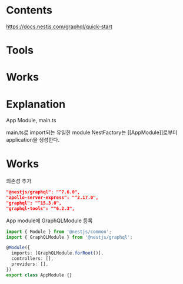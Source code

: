 
# Contents
https://docs.nestjs.com/graphql/quick-start
# Tools

# Works

# Explanation

App Module, main.ts

main.ts로 import되는 유일한 module
NestFactory는 [[AppModule]]로부터 application을 생성한다.


# Works



의존성 추가

```json
"@nestjs/graphql": "^7.6.0",
"apollo-server-express": "^2.17.0",
"graphql": "^15.3.0",
"graphql-tools": "^6.2.3",
```


App module에 GraphQLModule 등록


```ts
import { Module } from '@nestjs/common';
import { GraphQLModule } from '@nestjs/graphql';

@Module({
  imports: [GraphQLModule.forRoot()],
  controllers: [],
  providers: [],
})
export class AppModule {}
```